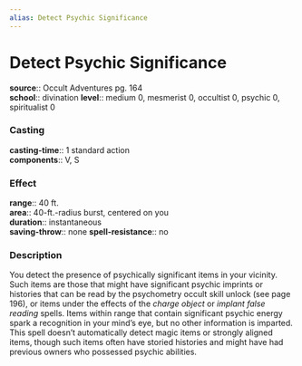 ```yaml
---
alias: Detect Psychic Significance
---
```


# Detect Psychic Significance 

**source**:: Occult Adventures pg. 164  
**school**:: divination
**level**:: medium 0, mesmerist 0, occultist 0, psychic 0, spiritualist 0

### Casting 

**casting-time**:: 1 standard action  
**components**:: V, S

### Effect 

**range**:: 40 ft.  
**area**:: 40-ft.-radius burst, centered on you  
**duration**:: instantaneous  
**saving-throw**:: none
**spell-resistance**:: no

### Description 

You detect the presence of psychically significant items in your vicinity. Such items are those that might have significant psychic imprints or histories that can be read by the psychometry occult skill unlock (see page 196), or items under the effects of the *charge object* or *implant false reading* spells. Items within range that contain significant psychic energy spark a recognition in your mind’s eye, but no other information is imparted. This spell doesn’t automatically detect magic items or strongly aligned items, though such items often have storied histories and might have had previous owners who possessed psychic abilities.
